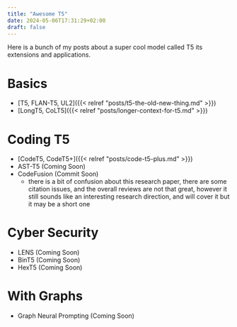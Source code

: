 ```yaml
---
title: "Awesome T5"
date: 2024-05-06T17:31:29+02:00
draft: false
---
```


Here is a bunch of my posts about a super cool model called T5 its extensions and applications.

# Basics
- [T5, FLAN-T5, UL2]({{< relref "posts/t5-the-old-new-thing.md" >}})
- [LongT5, CoLT5]({{< relref "posts/longer-context-for-t5.md" >}})


# Coding T5
- [CodeT5, CodeT5+]({{< relref "posts/code-t5-plus.md" >}})
- AST-T5 (Coming Soon)
- CodeFusion (Commit Soon)
    - there is a bit of confusion about this research paper, there are some citation issues, and the overall reviews are not that great, however it still sounds like an interesting research direction, and will cover it but it may be a short one

# Cyber Security
- LENS (Coming Soon)
- BinT5 (Coming Soon)
- HexT5 (Coming Soon)

# With Graphs
- Graph Neural Prompting (Coming Soon)


